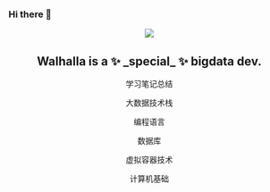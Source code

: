 ### Hi there 👋

<p align="center">
 <img align="center" src="https://github-readme-stats.vercel.app/api?username=Walhalla-Summary&show_icons=true&theme=tokyonight" (https://github.com/Walhalla-Summary/BigData) />
 <h2 align="center">Walhalla is a ✨ _special_ ✨ bigdata dev.</h2>
</p>

<p align="center">
 <p align="center">学习笔记总结</p>
 <p align="center">大数据技术栈</p>
 <p align="center">编程语言</p>
 <p align="center">数据库</p>
 <p align="center">虚拟容器技术</p>
 <p align="center">计算机基础</p>
</p>

